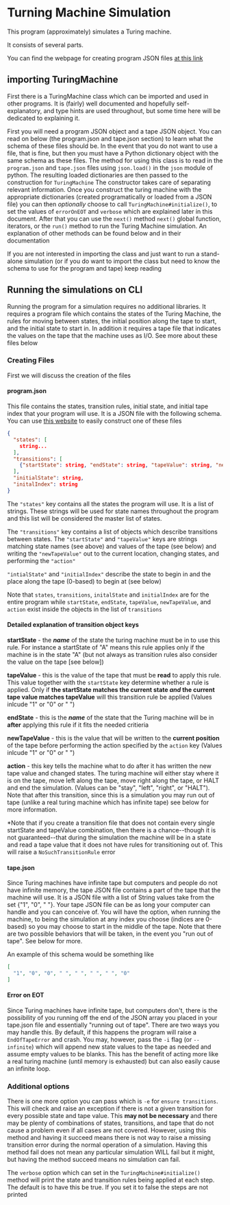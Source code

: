 # Turning Machine Simulation

This program (approximately) simulates a Turing machine.

It consists of several parts.

You can find the webpage for creating program JSON files [at this link](https://eluni.co/TuringMachine/web/transition-maker.html)

## importing TuringMachine
First there is a TuringMachine class which can be imported and used in other programs.
It is (fairly) well documented and hopefully self-explanatory, and type hints are used throughout,
but some time here will be dedicated to explaining it. 

First you will need a program JSON object and a tape JSON object. You can read on below
(the program.json and tape.json section) to learn what the schema of these files should be. 
In the event that you do not want to use a file, that is fine, but then you must have a Python
dictionary object with the same schema as these files. The method for using this class is to 
read in the `program.json` and `tape.json` files using `json.load()` in the `json` module 
of python. The resulting loaded dictionaries are then passed to the construction for `TuringMachine`
The constructor takes care of separating relevant information. Once you construct the turing machine
with the appropriate dictionaries (created programatically or loaded from a JSON file) you can then
*optionally* choose to call `TuringMachine#initialize()`, to set the values of `errorOnEOT` and 
`verbose` which are explained later in this document. After that you can use the `next()` method
`next()` global function, iterators, or the `run()` method to run the Turing Machine simulation.
An explanation of other methods can be found below and in their documentation

If you are not interested in importing the class and just want to run a stand-alone
simulation (or if you do want to import the class but need to know the schema to use
for the program and tape) keep reading

## Running the simulations on CLI
Running the program for a simulation requires no additional libraries. It requires a 
program file which contains the states of the Turing Machine, the rules for moving 
between states, the initial position along the tape to start, and the initial state
to start in. In addition it requires a tape file that indicates the values on the 
tape that the machine uses as I/O. See more about these files below

### Creating Files
First we will discuss the creation of the files

#### program.json
This file contains the states, transition rules, initial state, and initial tape index
that your program will use. It is a JSON file with the following schema. You can use
[this website](https://eluni.co/TuringMachine/web/transition-maker.html) to easily construct 
one of these files
```json
{
  "states": [
    string...
  ],
  "transitions": [
    {"startState": string, "endState": string, "tapeValue": string, "newTapeValue": string, "action": string}...
  ],
  "initialState": string,
  "initalIndex": string
}
```

The `"states"` key contains all the states the program will use. It is a list of strings.
These strings will be used for state names throughout the program and this list will
be considered the master list of states.

The `"transitions"` key contains a list of objects which describe transitions
between states. The `"startState"` and `"tapeValue"` keys are strings matching
state names (see above) and values of the tape (see below) and writing the
`"newTapeValue"` out to the current location, changing states, and performing the `"action"`

`"intialState"` and `"initialIndex"` describe the state to begin in and the place along the
tape (0-based) to begin at (see below)

Note that `states`, `transitions`, `initalState` and `initialIndex` are for the entire program while `startState`, `endState`, `tapeValue`, `newTapeValue`, and `action` exist inside the objects in the list of `transitions`

#### Detailed explanation of transition object keys
**startState** - the ***name*** of the state the turing machine must be in to use this rule. For instance a startState of "A" means this rule applies only if the machine is in the state "A" (but not always as transition rules also consider the value on the tape
[see below])

**tapeValue** - this is the value of the tape that must be **read** to apply this rule. This value together with the `startState` key determine whether a rule is applied. Only if **the startState matches the current state *and* the current tape value matches tapeValue** will this transition rule be applied (Values inlcude "1" or "0" or " ")

**endState** - this is the ***name*** of the state that the Turing machine will be in **after** applying this rule if it fits
the needed critieria

**newTapeValue** - this is the value that will be written to the **current position** of the tape before performing the
action specified by the `action` key (Values inlcude "1" or "0" or " ")

**action** - this key tells the machine what to do after it has written the new tape value and changed states. The turing machine will either stay where it is on the tape, move left along the tape, move right along the tape, or HALT and end the simulation. (Values can be "stay", "left", "right", or "HALT"). Note that after this transition, since this is a simulation you may run out of tape (unlike a real turing machine which has infinite tape) see below for more information.

*Note that if you create a transition file that does not contain every single startState and tapeValue combination, then
there is a chance--though it is not guaranteed--that during the simulation the machine will be in a state and read a
tape value that it does not have rules for transitioning out of. This will raise a `NoSuchTransitionRule` error

#### tape.json
Since Turing machines have infinite tape but computers and people do not have infinite memory, the tape JSON file
contains a part of the tape that the machine will use. It is a JSON file with a list of String values take from the set
{"1", "0", " "}. Your tape JSON file can be as long your computer can handle and you can conceive of. You
will have the option, when running the machine, to being the simulation at any index you choose (indices are 0-based)
so you may choose to start in the middle of the tape. Note that there are two possible behaviors that will be taken, 
in the event you "run out of tape". See below for more.

An example of this schema would be something like
```json
[
  "1", "0", "0", " ", " ", " ", " ", "0"
]

```

#### Error on EOT
Since Turing machines have infinite tape, but computers don't, there is the possibility of you running off the end
of the JSON array you placed in your tape.json file and essentially "running out of tape". There are two ways you may handle this. By default, if this happens the program will raise a `EndOfTapeError` and crash. You may, however, pass the
`-i` flag (or `--infinite`) which will append new state values to the tape as needed and assume empty values to be blanks.
This has the benefit of acting more like a real turing machine (until memory is exhausted) but can also easily cause an
infinite loop.

### Additional options

There is one more option you can pass which is `-e` for `ensure transitions`. This will check and raise an exception
if there is not a given transition for every possible state and tape value. This **may not be necessary** and there
may be plenty of combinations of states, transitions, and tape that do not cause a problem even if all cases are not covered.
However, using this method and having it succeed means there is not way to raise a missing transition error
during the normal operation of a simulation. Having this method fail does not mean any particular simulation
WILL fail but it might, but having the method succeed means no simulation can fail.

The `verbose` option which can set in the `TuringMachine#initialize()` method will print the state and transition
rules being applied at each step. The default is to have this be true. If you set it to false the steps are not printed